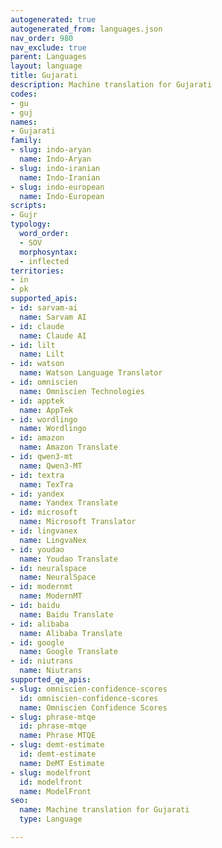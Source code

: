 ```yaml
---
autogenerated: true
autogenerated_from: languages.json
nav_order: 980
nav_exclude: true
parent: Languages
layout: language
title: Gujarati
description: Machine translation for Gujarati
codes:
- gu
- guj
names:
- Gujarati
family:
- slug: indo-aryan
  name: Indo-Aryan
- slug: indo-iranian
  name: Indo-Iranian
- slug: indo-european
  name: Indo-European
scripts:
- Gujr
typology:
  word_order:
  - SOV
  morphosyntax:
  - inflected
territories:
- in
- pk
supported_apis:
- id: sarvam-ai
  name: Sarvam AI
- id: claude
  name: Claude AI
- id: lilt
  name: Lilt
- id: watson
  name: Watson Language Translator
- id: omniscien
  name: Omniscien Technologies
- id: apptek
  name: AppTek
- id: wordlingo
  name: Wordlingo
- id: amazon
  name: Amazon Translate
- id: qwen3-mt
  name: Qwen3‑MT
- id: textra
  name: TexTra
- id: yandex
  name: Yandex Translate
- id: microsoft
  name: Microsoft Translator
- id: lingvanex
  name: LingvaNex
- id: youdao
  name: Youdao Translate
- id: neuralspace
  name: NeuralSpace
- id: modernmt
  name: ModernMT
- id: baidu
  name: Baidu Translate
- id: alibaba
  name: Alibaba Translate
- id: google
  name: Google Translate
- id: niutrans
  name: Niutrans
supported_qe_apis:
- slug: omniscien-confidence-scores
  id: omniscien-confidence-scores
  name: Omniscien Confidence Scores
- slug: phrase-mtqe
  id: phrase-mtqe
  name: Phrase MTQE
- slug: demt-estimate
  id: demt-estimate
  name: DeMT Estimate
- slug: modelfront
  id: modelfront
  name: ModelFront
seo:
  name: Machine translation for Gujarati
  type: Language

---
```


